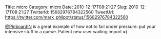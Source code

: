 Title: micro
Category: micro
Date: 2010-12-17T08:21:27
Slug: 2010-12-17T08:21:27
TwitterId: 15682976784322560
TweetUrl: https://twitter.com/mark_philpot/status/15682976784322560

[@PinboardIN](https://twitter.com/PinboardIN) is a great example of how not to fail under pressure: put your intensive stuff in a queue. Patient new user waiting import =)